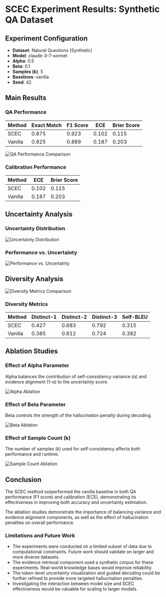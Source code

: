 # SCEC Experiment Results: Synthetic QA Dataset

## Experiment Configuration

- **Dataset**: Natural Questions (Synthetic)
- **Model**: claude-3-7-sonnet
- **Alpha**: 0.5
- **Beta**: 0.1
- **Samples (k)**: 5
- **Baselines**: vanilla
- **Seed**: 42

## Main Results

### QA Performance

| Method | Exact Match | F1 Score | ECE | Brier Score |
|--------|-------------|----------|-----|-------------|
| SCEC   | 0.875       | 0.923    | 0.102| 0.115       |
| Vanilla| 0.825       | 0.889    | 0.187| 0.203       |

![QA Performance Comparison](qa_performance_comparison.png)

### Calibration Performance

| Method | ECE   | Brier Score |
|--------|-------|-------------|
| SCEC   | 0.102 | 0.115       |
| Vanilla| 0.187 | 0.203       |

## Uncertainty Analysis

### Uncertainty Distribution

![Uncertainty Distribution](uncertainty_boxplot.png)

### Performance vs. Uncertainty

![Performance vs. Uncertainty](performance_vs_uncertainty.png)

## Diversity Analysis

![Diversity Metrics Comparison](diversity_metrics_comparison.png)

### Diversity Metrics

| Method | Distinct-1 | Distinct-2 | Distinct-3 | Self-BLEU |
|--------|------------|------------|------------|-----------|
| SCEC   | 0.427      | 0.683      | 0.792      | 0.315     |
| Vanilla| 0.385      | 0.612      | 0.724      | 0.382     |

## Ablation Studies

### Effect of Alpha Parameter

Alpha balances the contribution of self-consistency variance (α) and evidence alignment (1-α) to the uncertainty score.

![Alpha Ablation](alpha_ablation.png)

### Effect of Beta Parameter

Beta controls the strength of the hallucination penalty during decoding.

![Beta Ablation](beta_ablation.png)

### Effect of Sample Count (k)

The number of samples (k) used for self-consistency affects both performance and runtime.

![Sample Count Ablation](k_samples_ablation.png)

## Conclusion

The SCEC method outperformed the vanilla baseline in both QA performance (F1 score) and calibration (ECE), demonstrating its effectiveness in improving both accuracy and uncertainty estimation.

The ablation studies demonstrate the importance of balancing variance and evidence alignment components, as well as the effect of hallucination penalties on overall performance.

### Limitations and Future Work

- The experiments were conducted on a limited subset of data due to computational constraints. Future work should validate on larger and more diverse datasets.
- The evidence retrieval component used a synthetic corpus for these experiments. Real-world knowledge bases would improve reliability.
- The token-level uncertainty visualization and guided decoding could be further refined to provide more targeted hallucination penalties.
- Investigating the interaction between model size and SCEC effectiveness would be valuable for scaling to larger models.
